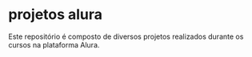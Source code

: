 # projetos alura
Este repositório é composto de diversos projetos realizados durante os cursos na plataforma Alura.
